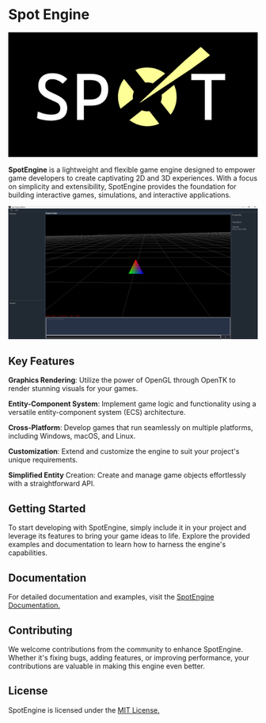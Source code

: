 
# Spot Engine

<img src="assets/img/spot/spot-logo-black-background.png">

**SpotEngine** is a lightweight and flexible game engine designed to empower game developers to create captivating 2D and 3D experiences. With a focus on simplicity and extensibility, SpotEngine provides the foundation for building interactive games, simulations, and interactive applications.

<img src="assets/img/screenshots/spot-engine-print.png" width="560px">

## Key Features

**Graphics Rendering**: Utilize the power of OpenGL through OpenTK to render stunning visuals for your games.

**Entity-Component System**: Implement game logic and functionality using a versatile entity-component system (ECS) architecture.

**Cross-Platform**: Develop games that run seamlessly on multiple platforms, including Windows, macOS, and Linux.

**Customization**: Extend and customize the engine to suit your project's unique requirements.

**Simplified Entity** Creation: Create and manage game objects effortlessly with a straightforward API.

## Getting Started
To start developing with SpotEngine, simply include it in your project and leverage its features to bring your game ideas to life. Explore the provided examples and documentation to learn how to harness the engine's capabilities.

## Documentation
For detailed documentation and examples, visit the <a href="https://learn.trivalent.tech/spot-engine/docs">SpotEngine Documentation.</a>

## Contributing
We welcome contributions from the community to enhance SpotEngine. Whether it's fixing bugs, adding features, or improving performance, your contributions are valuable in making this engine even better.

## License
SpotEngine is licensed under the <a href="LICENSE.md">MIT License.</a>
